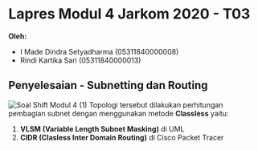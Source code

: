 # Lapres Modul 4 Jarkom 2020 - T03
**Oleh:**
- I Made Dindra Setyadharma (05311840000008)
- Rindi Kartika Sari (05311840000013)

## Penyelesaian - Subnetting dan Routing
   ![Soal Shift Modul 4 (1)](https://user-images.githubusercontent.com/49342639/101732621-13949a00-3af0-11eb-947e-a90e095bc56c.png)
Topologi tersebut dilakukan perhitungan pembagian subnet dengan menggunakan metode **Classless** yaitu:
1. **VLSM (Variable Length Subnet Masking)** di UML
2. **CIDR (Clasless Inter Domain Routing)** di Cisco Packet Tracer
